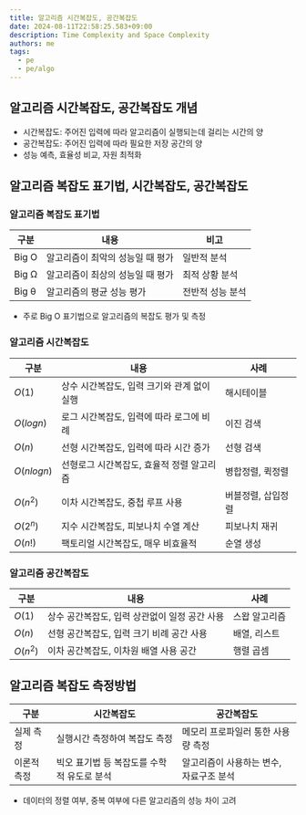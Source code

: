 ```yaml
---
title: 알고리즘 시간복잡도, 공간복잡도
date: 2024-08-11T22:58:25.583+09:00
description: Time Complexity and Space Complexity
authors: me
tags: 
  - pe
  - pe/algo 
---
```


## 알고리즘 시간복잡도, 공간복잡도 개념

- 시간복잡도: 주어진 입력에 따라 알고리즘이 실행되는데 걸리는 시간의 양
- 공간복잡도: 주어진 입력에 따라 필요한 저장 공간의 양
- 성능 예측, 효율성 비교, 자원 최적화

## 알고리즘 복잡도 표기법, 시간복잡도, 공간복잡도

### 알고리즘 복잡도 표기법

| 구분 | 내용 | 비고 |
| --- | --- | --- |
| Big O | 알고리즘이 최악의 성능일 때 평가 | 일반적 분석 |
| Big Ω | 알고리즘이 최상의 성능일 때 평가 | 최적 상황 분석 |
| Big θ | 알고리즘의 평균 성능 평가 | 전반적 성능 분석 |

- 주로 Big O 표기법으로 알고리즘의 복잡도 평가 및 측정

### 알고리즘 시간복잡도

| 구분 | 내용 | 사례 |
| --- | --- | --- |
| $O(1)$ | 상수 시간복잡도, 입력 크기와 관계 없이 실행 | 해시테이블 |
| $O(logn)$ | 로그 시간복잡도, 입력에 따라 로그에 비례 | 이진 검색 |
| $O(n)$ | 선형 시간복잡도, 입력에 따라 시간 증가 | 선형 검색 |
| $O(nlogn)$ | 선형로그 시간복잡도, 효율적 정렬 알고리즘 | 병합정렬, 퀵정렬 |
| $O(n^2)$ | 이차 시간복잡도, 중첩 루프 사용 | 버블정렬, 삽입정렬 |
| $O(2^n)$ | 지수 시간복잡도, 피보나치 수열 계산 | 피보나치 재귀 |
| $O(n!)$ | 팩토리얼 시간복잡도, 매우 비효율적 | 순열 생성 |

### 알고리즘 공간복잡도

| 구분 | 내용 | 사례 |
| --- | --- | --- |
| $O(1)$ | 상수 공간복잡도, 입력 상관없이 일정 공간 사용 | 스왑 알고리즘 |
| $O(n)$ | 선형 공간복잡도, 입력 크기 비례 공간 사용 | 배열, 리스트 |
| $O(n^2)$ | 이차 공간복잡도, 이차원 배열 사용 공간 | 행렬 곱셈 |

## 알고리즘 복잡도 측정방법

| 구분 | 시간복잡도 | 공간복잡도 |
| --- | --- | --- |
| 실제 측정 | 실행시간 측정하여 복잡도 측정 | 메모리 프로파일러 통한 사용량 측정 |
| 이론적 측정 | 빅오 표기법 등 복잡도를 수학적 유도로 분석 | 알고리즘이 사용하는 변수, 자료구조 분석 |

- 데이터의 정렬 여부, 중복 여부에 다른 알고리즘의 성능 차이 고려
